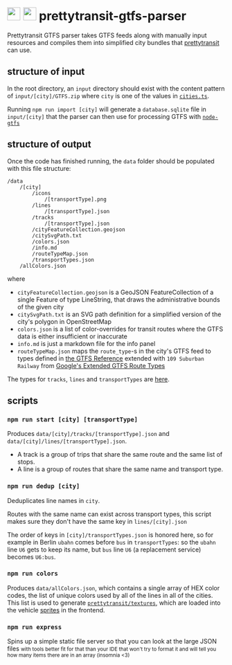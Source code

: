 # <img src="https://github.com/zorapeteri/prettytransit-gtfs-parser/assets/52820291/2676a740-6ed3-4fe3-841b-5dced6e68cb6" width="30px"> <img src="https://prettytransit.com/icon.png" width="30px"> prettytransit-gtfs-parser

Prettytransit GTFS parser takes GTFS feeds along with manually input resources and compiles them into simplified city bundles that [prettytransit](https://github.com/zorapeteri/prettytransit) can use.

## structure of input

In the root directory, an `input` directory should exist with the content pattern of `input/[city]/GTFS.zip` where `city` is one of the values in [`cities.ts`](https://github.com/zorapeteri/prettytransit-gtfs-parser/blob/main/src/constants/cities.ts).

Running `npm run import [city]` will generate a `database.sqlite` file in `input/[city]` that the parser can then use for processing GTFS with [`node-gtfs`](https://github.com/blinktaginc/node-gtfs)

## structure of output

Once the code has finished running, the `data` folder should be populated with this file structure:

```
/data
    /[city]
        /icons
            /[transportType].png
        /lines
            /[transportType].json
        /tracks
            /[transportType].json
        /cityFeatureCollection.geojson
        /citySvgPath.txt
        /colors.json
        /info.md
        /routeTypeMap.json
        /transportTypes.json
    /allColors.json

```

where

- `cityFeatureCollection.geojson` is a GeoJSON FeatureCollection of a single Feature of type LineString, that draws the administrative bounds of the given city
- `citySvgPath.txt` is an SVG path definition for a simplified version of the city's polygon in OpenStreetMap
- `colors.json` is a list of color-overrides for transit routes where the GTFS data is either insufficient or inaccurate
- `info.md` is just a markdown file for the info panel
- `routeTypeMap.json` maps the `route_type`-s in the city's GTFS feed to types defined in [the GTFS Reference](https://gtfs.org/schedule/reference/#routestxt) extended with `109 Suburban Railway` from [Google's Extended GTFS Route Types](https://developers.google.com/transit/gtfs/reference/extended-route-types)

The types for `tracks`, `lines` and `transportTypes` are [here](https://github.com/zorapeteri/prettytransit-gtfs-parser/blob/main/src/types.ts).

## scripts

### `npm run start [city] [transportType]`

Produces `data/[city]/tracks/[transportType].json` and `data/[city]/lines/[transportType].json`.

- A track is a group of trips that share the same route and the same list of stops.
- A line is a group of routes that share the same name and transport type.

### `npm run dedup [city]`

Deduplicates line names in `city`.

Routes with the same name can exist across transport types, this script makes sure they don't have the same key in `lines/[city].json`

The order of keys in `[city]/transportTypes.json` is honored here, so for example in Berlin `ubahn` comes before `bus` in `transportTypes`: so the `ubahn` line `U6` gets to keep its name, but `bus` line `U6` (a replacement service) becomes `U6:bus`.

### `npm run colors`

Produces `data/allColors.json`, which contains a single array of HEX color codes, the list of unique colors used by all of the lines in all of the cities. This list is used to generate [`prettytransit/textures`](https://github.com/zorapeteri/prettytransit/tree/main/public/textures), which are loaded into the vehicle [sprites](<https://en.wikipedia.org/wiki/Sprite_(computer_graphics)>) in the frontend.

### `npm run express`

Spins up a simple static file server so that you can look at the large JSON files <small>with tools better fit for that than your IDE that won't try to format it and will tell you how many items there are in an array (insomnia <3)</small>
